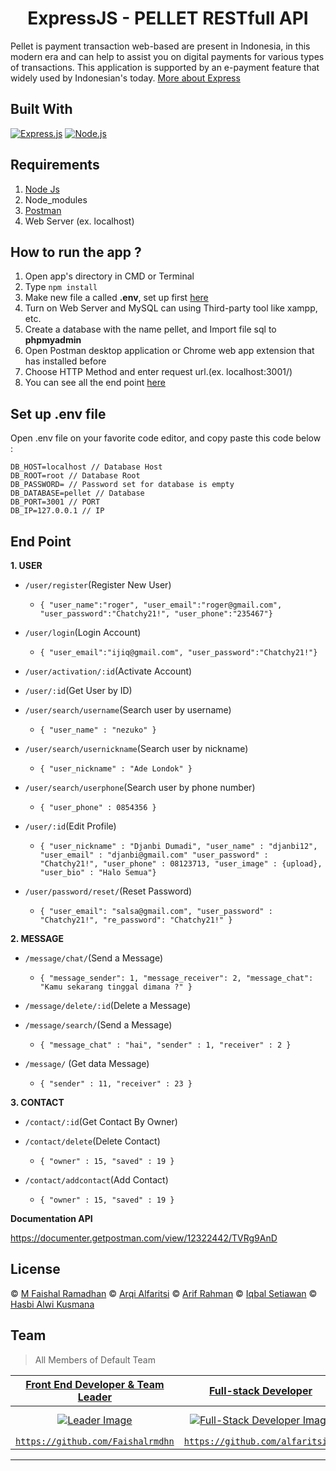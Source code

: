 <h1 align="center">ExpressJS - PELLET RESTfull API</h1>

Pellet is payment transaction web-based are present in Indonesia, in this modern era and can help to assist you on digital payments for various types of transactions. This application is supported by an e-payment feature that widely used by Indonesian's today. [More about Express](https://en.wikipedia.org/wiki/Express.js)

## Built With

[![Express.js](https://img.shields.io/badge/Express.js-4.x-orange.svg?style=rounded-square)](https://expressjs.com/en/starter/installing.html)
[![Node.js](https://img.shields.io/badge/Node.js-v.12.13-green.svg?style=rounded-square)](https://nodejs.org/)

## Requirements

1. <a href="https://nodejs.org/en/download/">Node Js</a>
2. Node_modules
3. <a href="https://www.getpostman.com/">Postman</a>
4. Web Server (ex. localhost)

## How to run the app ?

1. Open app's directory in CMD or Terminal
2. Type `npm install`
3. Make new file a called **.env**, set up first [here](#set-up-env-file)
4. Turn on Web Server and MySQL can using Third-party tool like xampp, etc.
5. Create a database with the name pellet, and Import file sql to **phpmyadmin**
6. Open Postman desktop application or Chrome web app extension that has installed before
7. Choose HTTP Method and enter request url.(ex. localhost:3001/)
8. You can see all the end point [here](#end-point)

## Set up .env file

Open .env file on your favorite code editor, and copy paste this code below :

```
DB_HOST=localhost // Database Host
DB_ROOT=root // Database Root
DB_PASSWORD= // Password set for database is empty
DB_DATABASE=pellet // Database
DB_PORT=3001 // PORT
DB_IP=127.0.0.1 // IP
```

## End Point

**1. USER**

- `/user/register`(Register New User)

  - `{ "user_name":"roger", "user_email":"roger@gmail.com", "user_password":"Chatchy21!", "user_phone":"235467"}`

- `/user/login`(Login Account)

  - `{ "user_email":"ijiq@gmail.com", "user_password":"Chatchy21!"}`

- `/user/activation/:id`(Activate Account)

- `/user/:id`(Get User by ID)

- `/user/search/username`(Search user by username)

  - `{ "user_name" : "nezuko" }`

- `/user/search/usernickname`(Search user by nickname)

  - `{ "user_nickname" : "Ade Londok" }`

- `/user/search/userphone`(Search user by phone number)

  - `{ "user_phone" : 0854356 }`

- `/user/:id`(Edit Profile)

  - `{ "user_nickname" : "Djanbi Dumadi", "user_name" : "djanbi12", "user_email" : "djanbi@gmail.com" "user_password" : "Chatchy21!", "user_phone" : 08123713, "user_image" : {upload}, "user_bio" : "Halo Semua"}`

- `/user/password/reset/`(Reset Password)

  - `{ "user_email": "salsa@gmail.com", "user_password" : "Chatchy21!", "re_password": "Chatchy21!" }`

**2. MESSAGE**

- `/message/chat/`(Send a Message)

  - `{ "message_sender": 1, "message_receiver": 2, "message_chat": "Kamu sekarang tinggal dimana ?" }`

- `/message/delete/:id`(Delete a Message)

- `/message/search/`(Send a Message)

  - `{ "message_chat" : "hai", "sender" : 1, "receiver" : 2 }`

- `/message/` (Get data Message)

  - `{ "sender" : 11, "receiver" : 23 }`

**3. CONTACT**

- `/contact/:id`(Get Contact By Owner)

- `/contact/delete`(Delete Contact)

  - `{ "owner" : 15, "saved" : 19 }`

- `/contact/addcontact`(Add Contact)

  - `{ "owner" : 15, "saved" : 19 }`

**Documentation API**

https://documenter.getpostman.com/view/12322442/TVRg9AnD

## License

© [M Faishal Ramadhan](https://github.com/Faishalrmdhn)
© [Arqi Alfaritsi](https://github.com/alfaritsi21/)
© [Arif Rahman](https://github.com/Glitchfer)
© [Iqbal Setiawan](https://github.com/iqbalstwan)
© [Hasbi Alwi Kusmana](https://github.com/hasbiak)

## Team

> All Members of Default Team

| <a href="https://blog.udacity.com/2014/12/front-end-vs-back-end-vs-full-stack-web-developers.html" target="_blank">**Front End Developer & Team Leader**</a> | <a href="https://blog.udacity.com/2014/12/front-end-vs-back-end-vs-full-stack-web-developers.html" target="_blank">**Full-stack Developer**</a> | <a href="https://blog.udacity.com/2014/12/front-end-vs-back-end-vs-full-stack-web-developers.html" target="_blank">**Full-stack Developer**</a> | <a href="https://blog.udacity.com/2014/12/front-end-vs-back-end-vs-full-stack-web-developers.html" target="_blank">**Front-End Developer**</a> | <a href="https://blog.udacity.com/2014/12/front-end-vs-back-end-vs-full-stack-web-developers.html" target="_blank">**Back-End Developer**</a> | 
| :---: |:---:| :---:|:---:| :---:|
| [![Leader Image](https://avatars1.githubusercontent.com/u/66148701?s=400&u=0b927e246e60ba50b8ba8ec72c6f947acaaa35cd&v=4)](https://github.com/Faishalrmdhn) | [![Full-Stack Developer Image](https://avatars3.githubusercontent.com/u/63988114?s=460&u=1dfc4cc474ab100d82e36f1144a5f005efbc0853&v=4)](https://github.com/alfaritsi21) | [![Full-Stack Developer Image](https://avatars3.githubusercontent.com/u/68628662?s=460&u=584ec7adb3b1c8e52e22bc7ea59932071f1c6d25&v=4)](https://github.com/Glitchfer) | [![Front-End Developer Image](https://avatars1.githubusercontent.com/u/67422750?s=460&u=21d465c9ea07dcf6421ffc6076ca02f863843dc4&v=4)](https://github.com/hasbiak) | [![Back-End Developer Image](https://avatars0.githubusercontent.com/u/67113526?s=460&u=7582638e678ffa864425cc05f0ea246dc9ce10d8&v=4)](https://github.com/iqbalstwan) |
| <a href="https://github.com/Faishalrmdhn" target="_blank">`https://github.com/Faishalrmdhn`</a> | <a href="https://https://github.com/alfaritsi21" target="_blank">`https://github.com/alfaritsi21`</a> | <a href="https://github.com/Glitchfer" target="_blank">`https://github.com/Glitchfer`</a> | <a href="https://github.com/hasbiak" target="_blank">`https://github.com/hasbiak`</a> | <a href="https://github.com/iqbalstwan" target="_blank">`https://github.com/iqbalstwan`</a> |

---